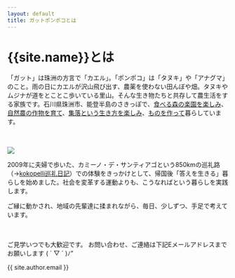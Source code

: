 ```yaml
---
layout: default
title: ガットポンポコとは
---
```

# {{site.name}}とは


「ガット」は珠洲の方言で「カエル」。「ポンポコ」は「タヌキ」や「アナグマ」のこと。雨の日にカエルが沢山飛び出す、農薬を使わない田んぼや畑。タヌキやムジナが道をとことこ歩いている里山。そんな生き物たちと共存して農生活をする家族です。石川県珠洲市、能登半島のさきっぽで、[食べる森の楽園を楽しみ](http://kobapan.com/edible-forest-garden)、[自然農の作物を育て](http://kobapan.com/sizen-nou)、[集落という生き方を楽しみ](http://kobapan.com/community)、[ものを作って](http://kobapan.com/make)暮らしています。

　

![](https://c2.staticflickr.com/4/3876/15055713747_1ff6b64de8.jpg)

2009年に夫婦で歩いた、カミーノ・デ・サンティアゴという850kmの巡礼路（→[kokopelli巡礼日記](http://kokopelli-camino.blogspot.jp/)）での体験をきっかけとして、帰国後「答えを生きる」暮らしを始めました。社会を変革する運動よりも、こうなればという暮らしを実践します。

ご縁に動かされ、地域の先輩達に揉まれながら、毎日、少しずつ、手足で考えています。

　

ご見学いつでも大歓迎です。
お問い合わせ、ご連絡は下記Eメールアドレスまでお願いします ( ´ ▽ ` )ﾉ”

{{ site.author.email }}

